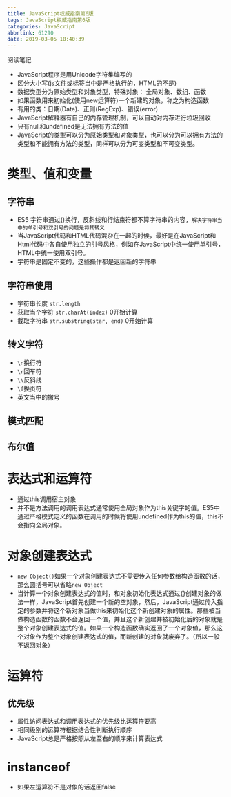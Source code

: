 ```yaml
---
title: JavaScript权威指南第6版
tags: JavaScript权威指南第6版
categories: JavaScript
abbrlink: 61290
date: 2019-03-05 18:40:39
---
```


阅读笔记

<!-- more -->

* JavaScript程序是用Unicode字符集编写的
* 区分大小写(js文件或标签当中是严格执行的，HTML的不是)
* 数据类型分为原始类型和对象类型，特殊对象： 全局对象、数组、函数
* 如果函数用来初始化(使用new运算符)一个新建的对象，称之为构造函数
* 有用的类：日期(Date)、正则(RegExp)、错误(error)
* JavaScript解释器有自己的内存管理机制，可以自动对内存进行垃圾回收
* 只有null和undefined是无法拥有方法的值
* JavaScript的类型可以分为原始类型和对象类型，也可以分为可以拥有方法的类型和不能拥有方法的类型，同样可以分为可变类型和不可变类型。

# 类型、值和变量

## 字符串

* ES5 字符串通过(\)换行，反斜线和行结束符都不算字符串的内容，`解决字符串当中的单引号和双引号的问题是将其转义`
* 当JavaScript代码和HTML代码混杂在一起的时候，最好是在JavaScript和Html代码中各自使用独立的引号风格，例如在JavaScript中统一使用单引号，HTML中统一使用双引号。
* 字符串是固定不变的，这些操作都是返回新的字符串

## 字符串使用

* 字符串长度 `str.length`
* 获取当个字符 `str.charAt(index)` 0开始计算
* 截取字符串 `str.substring(star, end)` 0开始计算


## 转义字符
* `\n`换行符
* `\r`回车符
* `\\`反斜线
* `\f`换页符
* 英文当中的撇号

## 模式匹配

## 布尔值

# 表达式和运算符

* 通过this调用宿主对象
* 并不是方法调用的调用表达式通常使用全局对象作为this关键字的值。ES5中通过严格模式定义的函数在调用的时候将使用undefined作为this的值，this不会指向全局对象。
# 对象创建表达式

* `new Object()`如果一个对象创建表达式不需要传入任何参数给构造函数的话，那么圆括号可以省略`new Object`
* 当计算一个对象创建表达式的值时，和对象初始化表达式通过{}创建对象的做法一样，JavaScript首先创建一个新的空对象，然后，JavaScript通过传入指定的参数并将这个新对象当做this来初始化这个新创建对象的属性。那些被当做构造函数的函数不会返回一个值，并且这个新创建并被初始化后的对象就是整个对象创建表达式的值。如果一个构造函数确实返回了一个对象值，那么这个对象作为整个对象创建表达式的值，而新创建的对象就废弃了。（所以一般不返回对象）

# 运算符

## 优先级
* 属性访问表达式和调用表达式的优先级比运算符要高
* 相同级别的运算符根据结合性判断执行顺序
* JavaScript总是严格按照从左至右的顺序来计算表达式
# instanceof
* 如果左运算符不是对象的话返回false